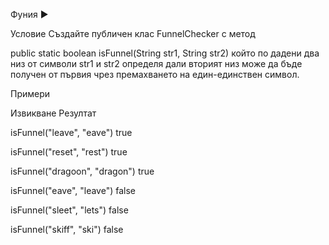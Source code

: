 Фуния ▶️

Условие
Създайте публичен клас FunnelChecker с метод

public static boolean isFunnel(String str1, String str2)
който по дадени два низ от символи str1 и str2 определя дали вторият низ може да бъде получен от първия чрез премахването на един-единствен символ.

Примери

Извикване	Резултат

isFunnel("leave", "eave")	true

isFunnel("reset", "rest")	true

isFunnel("dragoon", "dragon")	true

isFunnel("eave", "leave")	false

isFunnel("sleet", "lets")	false

isFunnel("skiff", "ski")	false
